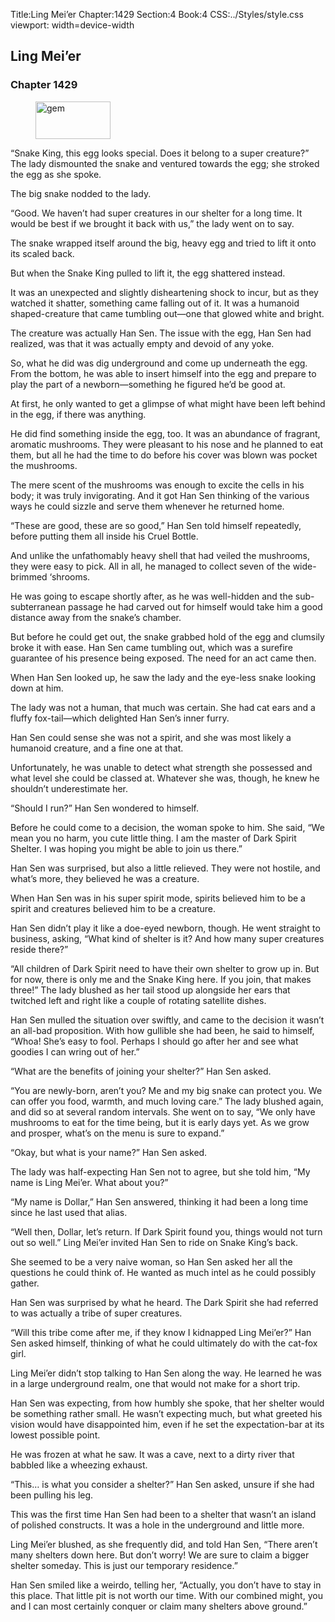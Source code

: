 Title:Ling Mei’er 
Chapter:1429 
Section:4 
Book:4 
CSS:../Styles/style.css 
viewport: width=device-width
  
## Ling Mei’er
### Chapter 1429 
<figure>
	<img src="../Images/gem.gif" alt="gem" id="gem" width="120" height="60" />
</figure>
  

  
  “Snake King, this egg looks special. Does it belong to a super creature?” The lady dismounted the snake and ventured towards the egg; she stroked the egg as she spoke.

The big snake nodded to the lady.

“Good. We haven’t had super creatures in our shelter for a long time. It would be best if we brought it back with us,” the lady went on to say.

The snake wrapped itself around the big, heavy egg and tried to lift it onto its scaled back.

But when the Snake King pulled to lift it, the egg shattered instead.

It was an unexpected and slightly disheartening shock to incur, but as they watched it shatter, something came falling out of it. It was a humanoid shaped-creature that came tumbling out—one that glowed white and bright.

The creature was actually Han Sen. The issue with the egg, Han Sen had realized, was that it was actually empty and devoid of any yoke.

So, what he did was dig underground and come up underneath the egg. From the bottom, he was able to insert himself into the egg and prepare to play the part of a newborn—something he figured he’d be good at.

At first, he only wanted to get a glimpse of what might have been left behind in the egg, if there was anything.

He did find something inside the egg, too. It was an abundance of fragrant, aromatic mushrooms. They were pleasant to his nose and he planned to eat them, but all he had the time to do before his cover was blown was pocket the mushrooms.

The mere scent of the mushrooms was enough to excite the cells in his body; it was truly invigorating. And it got Han Sen thinking of the various ways he could sizzle and serve them whenever he returned home.

“These are good, these are so good,” Han Sen told himself repeatedly, before putting them all inside his Cruel Bottle.

And unlike the unfathomably heavy shell that had veiled the mushrooms, they were easy to pick. All in all, he managed to collect seven of the wide-brimmed ‘shrooms.

He was going to escape shortly after, as he was well-hidden and the sub-subterranean passage he had carved out for himself would take him a good distance away from the snake’s chamber.

But before he could get out, the snake grabbed hold of the egg and clumsily broke it with ease. Han Sen came tumbling out, which was a surefire guarantee of his presence being exposed. The need for an act came then.

When Han Sen looked up, he saw the lady and the eye-less snake looking down at him.

The lady was not a human, that much was certain. She had cat ears and a fluffy fox-tail—which delighted Han Sen’s inner furry.

Han Sen could sense she was not a spirit, and she was most likely a humanoid creature, and a fine one at that.

Unfortunately, he was unable to detect what strength she possessed and what level she could be classed at. Whatever she was, though, he knew he shouldn’t underestimate her.

“Should I run?” Han Sen wondered to himself.

Before he could come to a decision, the woman spoke to him. She said, “We mean you no harm, you cute little thing. I am the master of Dark Spirit Shelter. I was hoping you might be able to join us there.”

Han Sen was surprised, but also a little relieved. They were not hostile, and what’s more, they believed he was a creature.

When Han Sen was in his super spirit mode, spirits believed him to be a spirit and creatures believed him to be a creature.

Han Sen didn’t play it like a doe-eyed newborn, though. He went straight to business, asking, “What kind of shelter is it? And how many super creatures reside there?”

“All children of Dark Spirit need to have their own shelter to grow up in. But for now, there is only me and the Snake King here. If you join, that makes three!” The lady blushed as her tail stood up alongside her ears that twitched left and right like a couple of rotating satellite dishes.

Han Sen mulled the situation over swiftly, and came to the decision it wasn’t an all-bad proposition. With how gullible she had been, he said to himself, “Whoa! She’s easy to fool. Perhaps I should go after her and see what goodies I can wring out of her.”

“What are the benefits of joining your shelter?” Han Sen asked.

“You are newly-born, aren’t you? Me and my big snake can protect you. We can offer you food, warmth, and much loving care.” The lady blushed again, and did so at several random intervals. She went on to say, “We only have mushrooms to eat for the time being, but it is early days yet. As we grow and prosper, what’s on the menu is sure to expand.”

“Okay, but what is your name?” Han Sen asked.

The lady was half-expecting Han Sen not to agree, but she told him, “My name is Ling Mei’er. What about you?”

“My name is Dollar,” Han Sen answered, thinking it had been a long time since he last used that alias.

“Well then, Dollar, let’s return. If Dark Spirit found you, things would not turn out so well.” Ling Mei’er invited Han Sen to ride on Snake King’s back.

She seemed to be a very naive woman, so Han Sen asked her all the questions he could think of. He wanted as much intel as he could possibly gather.

Han Sen was surprised by what he heard. The Dark Spirit she had referred to was actually a tribe of super creatures.

“Will this tribe come after me, if they know I kidnapped Ling Mei’er?” Han Sen asked himself, thinking of what he could ultimately do with the cat-fox girl.

Ling Mei’er didn’t stop talking to Han Sen along the way. He learned he was in a large underground realm, one that would not make for a short trip.

Han Sen was expecting, from how humbly she spoke, that her shelter would be something rather small. He wasn’t expecting much, but what greeted his vision would have disappointed him, even if he set the expectation-bar at its lowest possible point.

He was frozen at what he saw. It was a cave, next to a dirty river that babbled like a wheezing exhaust.

“This… is what you consider a shelter?” Han Sen asked, unsure if she had been pulling his leg.

This was the first time Han Sen had been to a shelter that wasn’t an island of polished constructs. It was a hole in the underground and little more.

Ling Mei’er blushed, as she frequently did, and told Han Sen, “There aren’t many shelters down here. But don’t worry! We are sure to claim a bigger shelter someday. This is just our temporary residence.”

Han Sen smiled like a weirdo, telling her, “Actually, you don’t have to stay in this place. That little pit is not worth our time. With our combined might, you and I can most certainly conquer or claim many shelters above ground.”
